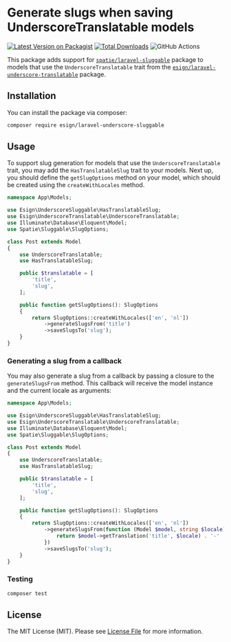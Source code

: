 # Generate slugs when saving UnderscoreTranslatable models

[![Latest Version on Packagist](https://img.shields.io/packagist/v/esign/laravel-underscore-sluggable.svg?style=flat-square)](https://packagist.org/packages/esign/laravel-underscore-sluggable)
[![Total Downloads](https://img.shields.io/packagist/dt/esign/laravel-underscore-sluggable.svg?style=flat-square)](https://packagist.org/packages/esign/laravel-underscore-sluggable)
![GitHub Actions](https://github.com/esign/laravel-underscore-sluggable/actions/workflows/main.yml/badge.svg)

This package adds support for [`spatie/laravel-sluggable`](https://github.com/spatie/laravel-sluggable) package to models that use the `UnderscoreTranslatable` trait from the [`esign/laravel-underscore-translatable`](https://github.com/esign/laravel-underscore-translatable) package.

## Installation
You can install the package via composer:

```bash
composer require esign/laravel-underscore-sluggable
```

## Usage
To support slug generation for models that use the `UnderscoreTranslatable` trait, you may add the `HasTranslatableSlug` trait to your models.
Next up, you should define the `getSlugOptions` method on your model, which should be created using the `createWithLocales` method.

```php
namespace App\Models;

use Esign\UnderscoreSluggable\HasTranslatableSlug;
use Esign\UnderscoreTranslatable\UnderscoreTranslatable;
use Illuminate\Database\Eloquent\Model;
use Spatie\Sluggable\SlugOptions;

class Post extends Model
{
    use UnderscoreTranslatable;
    use HasTranslatableSlug;

    public $translatable = [
        'title',
        'slug',
    ];

    public function getSlugOptions(): SlugOptions
    {
        return SlugOptions::createWithLocales(['en', 'nl'])
            ->generateSlugsFrom('title')
            ->saveSlugsTo('slug');
    }
}
```

### Generating a slug from a callback
You may also generate a slug from a callback by passing a closure to the `generateSlugsFrom` method.
This callback will receive the model instance and the current locale as arguments:

```php
namespace App\Models;

use Esign\UnderscoreSluggable\HasTranslatableSlug;
use Esign\UnderscoreTranslatable\UnderscoreTranslatable;
use Illuminate\Database\Eloquent\Model;
use Spatie\Sluggable\SlugOptions;

class Post extends Model
{
    use UnderscoreTranslatable;
    use HasTranslatableSlug;

    public $translatable = [
        'title',
        'slug',
    ];

    public function getSlugOptions(): SlugOptions
    {
        return SlugOptions::createWithLocales(['en', 'nl'])
            ->generateSlugsFrom(function (Model $model, string $locale) {
                return $model->getTranslation('title', $locale) . '-' . $model->id;
            })
            ->saveSlugsTo('slug');
    }
}
```

### Testing

```bash
composer test
```

## License

The MIT License (MIT). Please see [License File](LICENSE.md) for more information.
